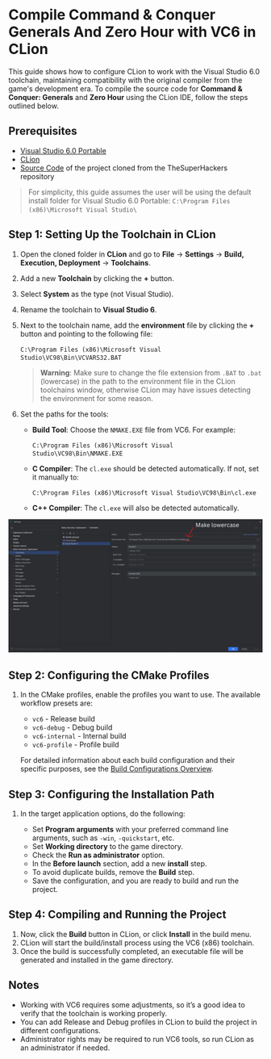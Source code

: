# Compile Command & Conquer Generals And Zero Hour with VC6 in CLion

This guide shows how to configure CLion to work with the Visual Studio 6.0 toolchain, maintaining
compatibility with the original compiler from the game's development era. To compile the source code for
**Command & Conquer: Generals** and **Zero Hour** using the CLion IDE, follow the steps outlined below.

## Prerequisites

- [Visual Studio 6.0 Portable](https://github.com/itsmattkc/MSVC600)
- [CLion](https://www.jetbrains.com/clion/)
- [Source Code](https://github.com/TheSuperHackers/GeneralsGameCode) of the project cloned from the TheSuperHackers repository

> For simplicity, this guide assumes the user will be using the
> default install folder for Visual Studio 6.0 Portable: `C:\Program Files (x86)\Microsoft Visual Studio\`

## Step 1: Setting Up the Toolchain in CLion

1. Open the cloned folder in **CLion** and go to **File** → **Settings** → **Build, Execution,
   Deployment** → **Toolchains**.
2. Add a new **Toolchain** by clicking the **+** button.
3. Select **System** as the type (not Visual Studio).
4. Rename the toolchain to **Visual Studio 6**.
5. Next to the toolchain name, add the **environment** file by clicking the
   **+** button and pointing to the following file:

   ```text
   C:\Program Files (x86)\Microsoft Visual Studio\VC98\Bin\VCVARS32.BAT
   ```

   > **Warning**: Make sure to change the file extension from `.BAT` to `.bat` (lowercase) in the path to the
   > environment file in the CLion toolchains window, otherwise CLion may have issues detecting the environment
   > for some reason.

6. Set the paths for the tools:
   - **Build Tool**: Choose the `NMAKE.EXE` file from VC6. For example:

     ```text
     C:\Program Files (x86)\Microsoft Visual Studio\VC98\Bin\NMAKE.EXE
     ```

   - **C Compiler**: The `cl.exe` should be detected automatically. If not, set
     it manually to:

     ```text
     C:\Program Files (x86)\Microsoft Visual Studio\VC98\Bin\cl.exe
     ```

   - **C++ Compiler**: The `cl.exe` will also be detected automatically.

![CLion VC6 Toolchain Configuration](https://github.com/TheSuperHackers/GeneralsWiki/raw/refs/heads/main/SourceCode/Builds/files/clionvc6toolchain.png)

## Step 2: Configuring the CMake Profiles

1. In the CMake profiles, enable the profiles you want to use. The available workflow presets are:
   - `vc6` - Release build
   - `vc6-debug` - Debug build
   - `vc6-internal` - Internal build
   - `vc6-profile` - Profile build

   For detailed information about each build configuration and their specific purposes, see the [Build Configurations Overview](https://github.com/TheSuperHackers/GeneralsGameCode/wiki/build_configuration).

## Step 3: Configuring the Installation Path

1. In the target application options, do the following:

   - Set **Program arguments** with your preferred command line arguments, such as `-win`, `-quickstart`, etc.
   - Set **Working directory** to the game directory.
   - Check the **Run as administrator** option.
   - In the **Before launch** section, add a new **install** step.
   - To avoid duplicate builds, remove the **Build** step.
   - Save the configuration, and you are ready to build and run the project.

## Step 4: Compiling and Running the Project

1. Now, click the **Build** button in CLion, or click **Install** in the build menu.
2. CLion will start the build/install process using the VC6 (x86) toolchain.
3. Once the build is successfully completed, an executable file will be generated and installed in the
   game directory.

## Notes

- Working with VC6 requires some adjustments, so it’s a good idea to verify
  that the toolchain is working properly.
- You can add Release and Debug profiles in CLion to build the project in
  different configurations.
- Administrator rights may be required to run VC6 tools, so run CLion as an administrator if
  needed.
